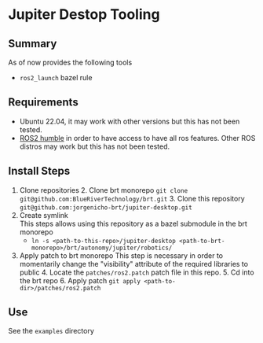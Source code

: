 # Jupiter Destop Tooling
## Summary
As of now provides the following tools
- `ros2_launch` bazel rule


## Requirements
- Ubuntu 22.04, it may work with other versions but this has not been tested.
- [ROS2 humble](https://docs.ros.org/en/humble/Installation.html) in order to have access to have all ros features.
  Other ROS distros may work but this has not been tested.

## Install Steps
1. Clone repositories
    2. Clone brt monorepo `git clone git@github.com:BlueRiverTechnology/brt.git`
    3. Clone this repository `git@github.com:jorgenicho-brt/jupiter-desktop.git`
2. Create symlink  
   This steps allows using this repository as a bazel submodule in the brt monorepo
    - `ln -s <path-to-this-repo>/jupiter-desktop <path-to-brt-monorepo>/brt/autonomy/jupiter/robotics/`
3. Apply patch to brt monorepo
   This step is necessary in order to momentarily change the "visibility" attribute of the required libraries to public
   4. Locate the `patches/ros2.patch` patch file in this repo.
   5. Cd into the brt repo
   6. Apply patch `git apply <path-to-dir>/patches/ros2.patch`

## Use
See the `examples` directory 